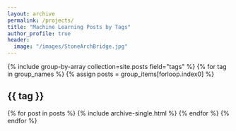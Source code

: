```yaml
---
layout: archive
permalink: /projects/
title: "Machine Learning Posts by Tags"
author_profile: true
header:
  image: "/images/StoneArchBridge.jpg"
---
```


{% include group-by-array collection=site.posts field="tags" %}
{% for tag in group_names %}
  {% assign posts = group_items[forloop.index0] %}
  <h2 id="{{ tag | slugify }}" class="archive__subtitle">{{ tag }}</h2>
  {% for post in posts %}
    {% include archive-single.html %}
  {% endfor %}
{% endfor %}
